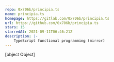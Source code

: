 ```yaml
---
repo: 0x706b/principia.ts
name: principia.ts
homepage: https://gitlab.com/0x706b/principia.ts
url: https://github.com/0x706b/principia.ts
stars: 15
starredAt: 2021-09-11T06:46:21Z
description: |-
    TypeScript functional programming (mirror)
---
```


[object Object]
